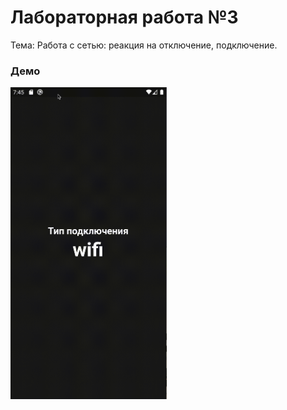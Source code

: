 # Лабораторная работа №3

Тема: Работа с сетью: реакция на отключение, подключение.

### Демо
<img src="../demo/lab_3.gif" width="250"/>
